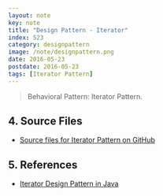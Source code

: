 ```yaml
---
layout: note
key: note
title: "Design Pattern - Iterator"
index: 523
category: designpattern
image: /note/designpattern.png
date: 2016-05-23
postdate: 2016-05-23
tags: [Iterator Pattern]
---
```


> Behavioral Pattern: Iterator Pattern.

## 4. Source Files
* [Source files for Iterator Pattern on GitHub](https://github.com/jojozhuang/design-patterns-java/tree/master/design-pattern-iterator)

## 5. References
* [Iterator Design Pattern in Java](https://www.journaldev.com/1716/iterator-design-pattern-java)
